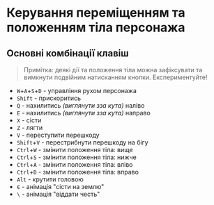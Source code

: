 # Керування переміщенням та положенням тіла персонажа
## Основні комбінації клавіш
> Примітка: деякі дії та положення тіла можна зафіксувати та вимкнути подвійним натисканням кнопки. Експериментуйте!
- `W`+`A`+`S`+`D` - управління рухом персонажа
- `Shift` - прискоритись
- `Q` - нахилитись *(виглянути зза кута)* наліво
- `E` - нахилитись *(виглянути зза кута)* направо
- `X` - сісти
- `Z` - лягти
- `V` - переступити перешкоду
- `Shift`+`V` - перестрибнути перешкоду на бігу
- `Ctrl`+`W` - змінити положення тіла: вище
- `Ctrl`+`S` - змінити положення тіла: нижче
- `Ctrl`+`A` - змінити положення тіла: вліво
- `Ctrl`+`D` - змінити положення тіла: вправо
- `Alt` - крутити головою
- `Є` - анімація "сісти на землю"
- `\` - анімація "віддати честь"
